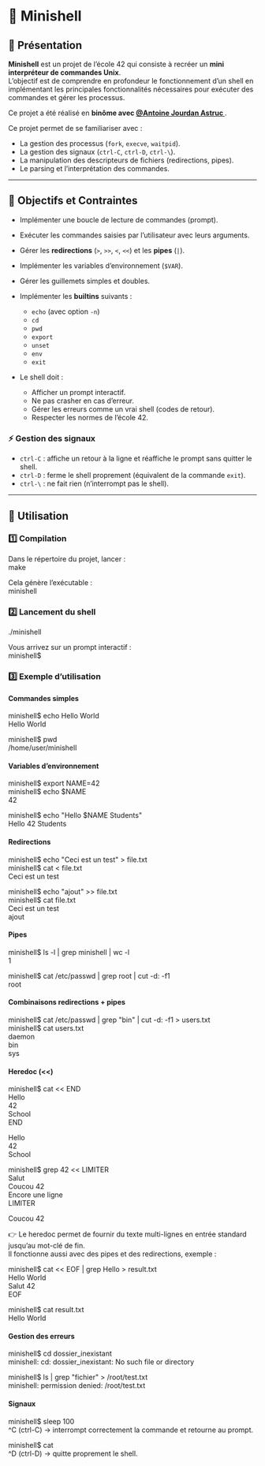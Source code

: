 # 🐚 Minishell

## 📖 Présentation
**Minishell** est un projet de l’école 42 qui consiste à recréer un **mini interpréteur de commandes Unix**.  
L’objectif est de comprendre en profondeur le fonctionnement d’un shell en implémentant les principales fonctionnalités nécessaires pour exécuter des commandes et gérer les processus.  

Ce projet a été réalisé en **binôme avec [@Antoine Jourdan Astruc ](https://github.com/Ajap75)**.


Ce projet permet de se familiariser avec :  
- La gestion des processus (`fork`, `execve`, `waitpid`).  
- La gestion des signaux (`ctrl-C`, `ctrl-D`, `ctrl-\`).  
- La manipulation des descripteurs de fichiers (redirections, pipes).  
- Le parsing et l’interprétation des commandes.  

---

## 🎯 Objectifs et Contraintes
- Implémenter une boucle de lecture de commandes (prompt).  
- Exécuter les commandes saisies par l’utilisateur avec leurs arguments.  
- Gérer les **redirections** (`>`, `>>`, `<`, `<<`) et les **pipes** (`|`).  
- Implémenter les variables d’environnement (`$VAR`).  
- Gérer les guillemets simples et doubles.  
- Implémenter les **builtins** suivants :  
  - `echo` (avec option `-n`)  
  - `cd`  
  - `pwd`  
  - `export`  
  - `unset`  
  - `env`  
  - `exit`  

- Le shell doit :  
  - Afficher un prompt interactif.  
  - Ne pas crasher en cas d’erreur.  
  - Gérer les erreurs comme un vrai shell (codes de retour).  
  - Respecter les normes de l’école 42.  

### ⚡ Gestion des signaux
- `ctrl-C` : affiche un retour à la ligne et réaffiche le prompt sans quitter le shell.  
- `ctrl-D` : ferme le shell proprement (équivalent de la commande `exit`).  
- `ctrl-\` : ne fait rien (n’interrompt pas le shell).  

---

## 🚀 Utilisation

### 1️⃣ Compilation
Dans le répertoire du projet, lancer :  
make  

Cela génère l’exécutable :  
minishell  

### 2️⃣ Lancement du shell
./minishell  

Vous arrivez sur un prompt interactif :  
minishell$  

### 3️⃣ Exemple d’utilisation

#### Commandes simples
minishell$ echo Hello World  
Hello World  

minishell$ pwd  
/home/user/minishell  

#### Variables d’environnement
minishell$ export NAME=42  
minishell$ echo $NAME  
42  

minishell$ echo "Hello $NAME Students"  
Hello 42 Students  

#### Redirections
minishell$ echo "Ceci est un test" > file.txt  
minishell$ cat < file.txt  
Ceci est un test  

minishell$ echo "ajout" >> file.txt  
minishell$ cat file.txt  
Ceci est un test  
ajout  

#### Pipes
minishell$ ls -l | grep minishell | wc -l  
1  

minishell$ cat /etc/passwd | grep root | cut -d: -f1  
root  

#### Combinaisons redirections + pipes
minishell$ cat /etc/passwd | grep "bin" | cut -d: -f1 > users.txt  
minishell$ cat users.txt  
daemon  
bin  
sys  

#### Heredoc (<<)
minishell$ cat << END  
Hello  
42  
School  
END  

Hello  
42  
School  

minishell$ grep 42 << LIMITER  
Salut  
Coucou 42  
Encore une ligne  
LIMITER  

Coucou 42  

👉 Le heredoc permet de fournir du texte multi-lignes en entrée standard jusqu’au mot-clé de fin.  
Il fonctionne aussi avec des pipes et des redirections, exemple :  

minishell$ cat << EOF | grep Hello > result.txt  
Hello World  
Salut 42  
EOF  

minishell$ cat result.txt  
Hello World  

#### Gestion des erreurs
minishell$ cd dossier_inexistant  
minishell: cd: dossier_inexistant: No such file or directory  

minishell$ ls | grep "fichier" > /root/test.txt  
minishell: permission denied: /root/test.txt  

#### Signaux
minishell$ sleep 100  
^C   (ctrl-C) → interrompt correctement la commande et retourne au prompt.  

minishell$ cat  
^D   (ctrl-D) → quitte proprement le shell.  


